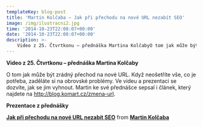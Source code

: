 ```yaml
---
templateKey: blog-post
title: 'Martin Kolčaba – Jak při přechodu na nové URL nezabít SEO'
image: /img/ilustracni2.jpg
time: '2014-10-23T22:08:07+00:00'
date: '2014-10-23T22:08:07+00:00'
description: >-
    Video z 25. Čtvrtkonu – přednáška Martina KolčabyO tom jak může být zrádný přechod na nové URL. Když neošetříte vše, co je potřeba, zaděláte si na obrovské problémy. Ve videu a p...
---
```

**Video z 25. Čtvrtkonu – přednáška Martina Kolčaby**

O tom jak může být zrádný přechod na nové URL. Když neošetříte vše, co je potřeba, zaděláte si na obrovské problémy. Ve videu a prezentaci se dozvíte, jak se jim vyhnout. Martin ke své přednášce sepsal i článek, který najdete na <http://blog.komart.cz/zmena-url>.

**Prezentace z přednášky**

 **[Jak při přechodu na nové URL nezabít SEO](//www.slideshare.net/martinkolcaba/jak-pi-pechodu-na-nov-url-nezabt-seo "Jak při přechodu na nové URL nezabít SEO")**  from **[Martin Kolčaba](//www.slideshare.net/martinkolcaba)**